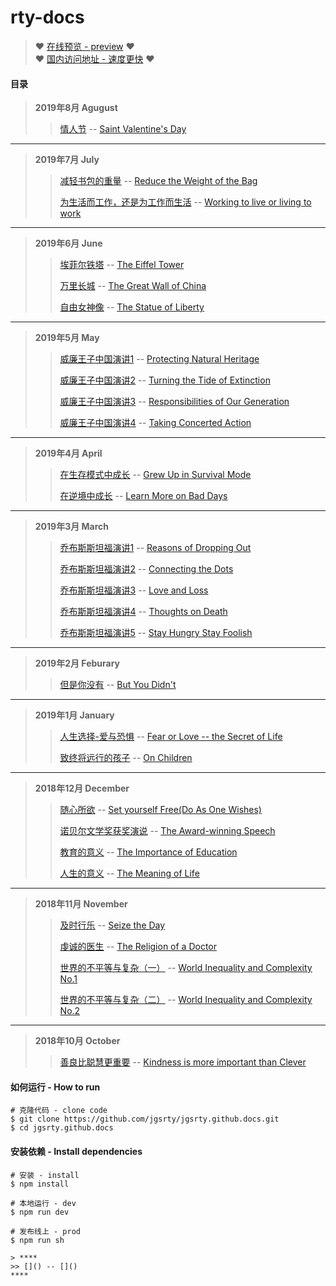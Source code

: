 # rty-docs

> :heart: [在线预览 - preview](https://jgsrty.github.io/) :heart:  
> :heart: [国内访问地址 - 速度更快](https://jgsrty.github.io/) :heart:

#### 目录
> **2019年8月 Agugust**
>> [情人节](https://jgsrty.github.io/english/2019/2019-August/Saint%20Valentine's%20Day.html) -- [Saint Valentine's Day](https://jgsrty.github.io/english/2019/2019-August/Saint%20Valentine's%20Day.html#%E5%8E%9F%E6%96%87%E9%98%85%E8%AF%BB)
****
> **2019年7月 July**
>> [减轻书包的重量](https://jgsrty.github.io/english/2019/2019-July/Reduce%20the%20Weight%20of%20the%20Bag.html) -- [Reduce the Weight of the Bag](https://jgsrty.github.io/english/2019/2019-July/Reduce%20the%20Weight%20of%20the%20Bag.html#%E5%8E%9F%E6%96%87%E9%98%85%E8%AF%BB)
>>
>> [为生活而工作，还是为工作而生活](https://jgsrty.github.io/english/2019/2019-July/Working%20to%20live%20or%20living%20to%20work.html)
 -- [Working to live or living to work](https://jgsrty.github.io/english/2019/2019-July/Working%20to%20live%20or%20living%20to%20work.html#%E5%8E%9F%E6%96%87%E9%98%85%E8%AF%BB)
****
> **2019年6月 June**
>> [埃菲尔铁塔](https://jgsrty.github.io/english/2019/2019-June/The%20Eiffel%20Tower.html) -- [The Eiffel Tower](https://jgsrty.github.io/english/2019/2019-June/The%20Eiffel%20Tower.html#%E5%8E%9F%E6%96%87%E9%98%85%E8%AF%BB)
>>
>> [万里长城](https://jgsrty.github.io/english/2019/2019-June/The%20Great%20Wall%20of%20China.html) -- [The Great Wall of China](https://jgsrty.github.io/english/2019/2019-June/The%20Great%20Wall%20of%20China.html#%E5%8E%9F%E6%96%87%E9%98%85%E8%AF%BB)
>>
>> [自由女神像](https://jgsrty.github.io/english/2019/2019-June/The%20Statue%20of%20Liberty.html) -- [The Statue of Liberty](https://jgsrty.github.io/english/2019/2019-June/The%20Statue%20of%20Liberty.html#%E5%8E%9F%E6%96%87%E9%98%85%E8%AF%BB)
****
> **2019年5月 May**
>> [威廉王子中国演讲1](https://jgsrty.github.io/english/2019/2019-May/1%20Protecting%20Natural%20Heritage.html) -- [Protecting Natural Heritage](https://jgsrty.github.io/english/2019/2019-May/1%20Protecting%20Natural%20Heritage.html#%E5%8E%9F%E6%96%87%E9%98%85%E8%AF%BB)
>>
>> [威廉王子中国演讲2](https://jgsrty.github.io/english/2019/2019-May/2%20Turning%20the%20Tide%20of%20Extinction.html) -- [Turning the Tide of Extinction](https://jgsrty.github.io/english/2019/2019-May/2%20Turning%20the%20Tide%20of%20Extinction.html#%E5%8E%9F%E6%96%87%E9%98%85%E8%AF%BB)
>>
>> [威廉王子中国演讲3](https://jgsrty.github.io/english/2019/2019-May/3%20Responsibilities%20of%20Our%20Generation.html) -- [Responsibilities of Our Generation](https://jgsrty.github.io/english/2019/2019-May/3%20Responsibilities%20of%20Our%20Generation.html#%E5%8E%9F%E6%96%87%E9%98%85%E8%AF%BB)
>>
>> [威廉王子中国演讲4](https://jgsrty.github.io/english/2019/2019-May/4%20Taking%20Concerted%20Action.html) -- [Taking Concerted Action](https://jgsrty.github.io/english/2019/2019-May/4%20Taking%20Concerted%20Action.html#%E5%8E%9F%E6%96%87%E9%98%85%E8%AF%BB)
****
> **2019年4月 April**
>> [在生存模式中成长](https://jgsrty.github.io/english/2019/2019-April/Grew%20Up%20in%20Survival%20Mode.html) -- [Grew Up in Survival Mode](https://jgsrty.github.io/english/2019/2019-April/Grew%20Up%20in%20Survival%20Mode.html#%E5%8E%9F%E6%96%87)
>>
>> [在逆境中成长](https://jgsrty.github.io/english/2019/2019-April/Learn%20More%20on%20Bad%20Days.html) -- [Learn More on Bad Days](https://jgsrty.github.io/english/2019/2019-April/Learn%20More%20on%20Bad%20Days.html#%E5%8E%9F%E6%96%87%E9%98%85%E8%AF%BB)
****
> **2019年3月 March**
>> [乔布斯斯坦福演讲1](https://jgsrty.github.io/english/2019/2019-March/1%20Reasons%20of%20Dropping%20Out.html) -- [Reasons of Dropping Out](https://jgsrty.github.io/english/2019/2019-March/1%20Reasons%20of%20Dropping%20Out.html#%E5%8E%9F%E6%96%87%E9%98%85%E8%AF%BB)
>>
>> [乔布斯斯坦福演讲2](https://jgsrty.github.io/english/2019/2019-March/2%20Connecting%20the%20Dots.html) -- [Connecting the Dots](https://jgsrty.github.io/english/2019/2019-March/2%20Connecting%20the%20Dots.html#%E5%8E%9F%E6%96%87%E9%98%85%E8%AF%BB)
>>
>> [乔布斯斯坦福演讲3](https://jgsrty.github.io/english/2019/2019-March/3%20Love%20and%20Loss.html) -- [Love and Loss](https://jgsrty.github.io/english/2019/2019-March/3%20Love%20and%20Loss.html#%E5%8E%9F%E6%96%87%E9%98%85%E8%AF%BB)
>>
>> [乔布斯斯坦福演讲4](https://jgsrty.github.io/english/2019/2019-March/4%20Thoughts%20on%20Death.html) -- [Thoughts on Death](https://jgsrty.github.io/english/2019/2019-March/4%20Thoughts%20on%20Death.html#%E5%8E%9F%E6%96%87%E9%98%85%E8%AF%BB)
>>
>> [乔布斯斯坦福演讲5](https://jgsrty.github.io/english/2019/2019-March/5%20Stay%20Hungry%20Stay%20Foolish.html) -- [Stay Hungry Stay Foolish](https://jgsrty.github.io/english/2019/2019-March/5%20Stay%20Hungry%20Stay%20Foolish.html#%E5%8E%9F%E6%96%87%E9%98%85%E8%AF%BB)
****
> **2019年2月 Feburary**
>> [但是你没有](https://jgsrty.github.io/english/2019/2019-Feburary/But%20You%20Didn't.html) -- [But You Didn't](https://jgsrty.github.io/english/2019/2019-Feburary/But%20You%20Didn't.html#%E5%8E%9F%E6%96%87%E9%98%85%E8%AF%BB)
****
> **2019年1月 January**
>> [人生选择-爱与恐惧](https://jgsrty.github.io/english/2019/2019-January/Fear%20or%20Love%20--%20the%20Secret%20of%20Life.html) -- [Fear or Love -- the Secret of Life](https://jgsrty.github.io/english/2019/2019-January/Fear%20or%20Love%20--%20the%20Secret%20of%20Life.html#%E5%8E%9F%E6%96%87%E9%98%85%E8%AF%BB)
>>
>> [致终将远行的孩子](https://jgsrty.github.io/english/2019/2019-January/On%20Children.html) -- [On Children](https://jgsrty.github.io/english/2019/2019-January/On%20Children.html#%E5%8E%9F%E6%96%87%E9%98%85%E8%AF%BB)
****
> **2018年12月 December**
>> [随心所欲](https://jgsrty.github.io/english/2018/2018-December/Set%20Yourself%20Free.html) -- [Set yourself Free(Do As One Wishes)](https://jgsrty.github.io/english/2018/2018-December/Set%20Yourself%20Free.html#%E5%8E%9F%E6%96%87%E9%98%85%E8%AF%BB)
>>
>> [诺贝尔文学奖获奖演说](https://jgsrty.github.io/english/2018/2018-December/The%20Award-winning%20Speech.html) -- [The Award-winning Speech](https://jgsrty.github.io/english/2018/2018-December/The%20Award-winning%20Speech.html#%E5%8E%9F%E6%96%87%E9%98%85%E8%AF%BB)
>>
>> [教育的意义](https://jgsrty.github.io/english/2018/2018-December/The%20Importance%20of%20Education.html) -- [The Importance of Education](https://jgsrty.github.io/english/2018/2018-December/The%20Importance%20of%20Education.html#%E5%8E%9F%E6%96%87%E9%98%85%E8%AF%BB)
>>
>> [人生的意义](https://jgsrty.github.io/english/2018/2018-December/The%20Meaning%20of%20Life.html) -- [The Meaning of Life](https://jgsrty.github.io/english/2018/2018-December/The%20Meaning%20of%20Life.html#%E5%8E%9F%E6%96%87%E9%98%85%E8%AF%BB)
****
> **2018年11月 November**
>> [及时行乐](https://jgsrty.github.io/english/2018/2018-November/Seize%20the%20Day.html) -- [Seize the Day](https://jgsrty.github.io/english/2018/2018-November/Seize%20the%20Day.html#%E5%8E%9F%E6%96%87%E9%98%85%E8%AF%BB)
>>
>> [虔诚的医生](https://jgsrty.github.io/english/2018/2018-November/The%20Religion%20of%20a%20Doctor.html) -- [The Religion of a Doctor](https://jgsrty.github.io/english/2018/2018-November/The%20Religion%20of%20a%20Doctor.html#%E5%8E%9F%E6%96%87%E9%98%85%E8%AF%BB)
>>
>> [世界的不平等与复杂（一）](https://jgsrty.github.io/english/2018/2018-November/World%20Inequality%20and%20Complexity%201.html) -- [World Inequality and Complexity No.1](https://jgsrty.github.io/english/2018/2018-November/World%20Inequality%20and%20Complexity%201.html#%E5%8E%9F%E6%96%87%E9%98%85%E8%AF%BB)
>>
>> [世界的不平等与复杂（二）](https://jgsrty.github.io/english/2018/2018-November/World%20Inequality%20and%20Complexity%202.html) -- [World Inequality and Complexity No.2](https://jgsrty.github.io/english/2018/2018-November/World%20Inequality%20and%20Complexity%202.html#%E5%8E%9F%E6%96%87%E9%98%85%E8%AF%BB)
****
> **2018年10月 October**
>> [善良比聪慧更重要](https://jgsrty.github.io/english/2018/2018-October/Kindness%20is%20more%20important%20than%20Clever.html) -- [Kindness is more important than Clever](https://jgsrty.github.io/english/2018/2018-October/Kindness%20is%20more%20important%20than%20Clever.html#%E5%8E%9F%E6%96%87%E9%98%85%E8%AF%BB)


#### 如何运行 - How to run
```
# 克隆代码 - clone code
$ git clone https://github.com/jgsrty/jgsrty.github.docs.git
$ cd jgsrty.github.docs
```
#### 安装依赖 - Install dependencies
```
# 安装 - install
$ npm install 

# 本地运行 - dev
$ npm run dev

# 发布线上 - prod
$ npm run sh
```

```
> ****
>> []() -- []()
****
```

